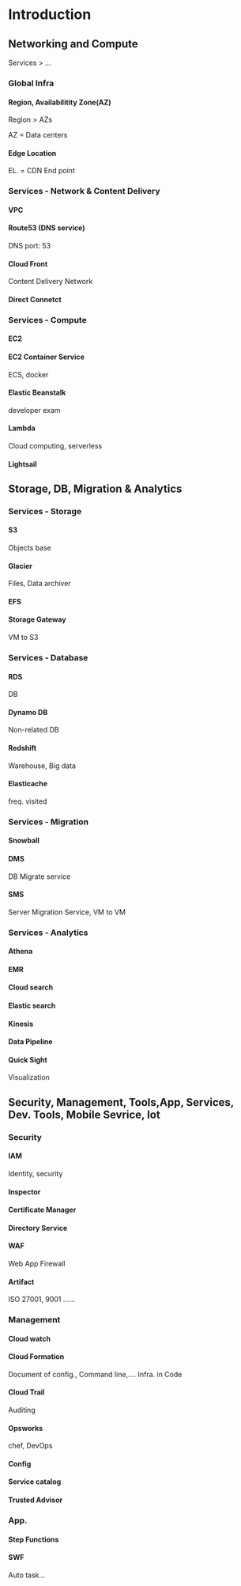 # Introduction 

## Networking and Compute

Services > ...

### Global Infra

#### Region, Availabilitity Zone(AZ)

Region > AZs

AZ = Data centers

#### Edge Location

EL. = CDN End point

### Services - Network & Content Delivery

#### VPC

#### Route53 (DNS service) 

DNS port: 53

#### Cloud Front

Content Delivery Network

#### Direct Connetct

### Services - Compute

#### EC2

#### EC2 Container Service

ECS, docker

#### Elastic Beanstalk

developer exam

#### Lambda

Cloud computing, serverless

#### Lightsail

## Storage, DB, Migration & Analytics

### Services - Storage

#### S3

Objects base

#### Glacier

Files, Data archiver

#### EFS

#### Storage Gateway

VM to S3

### Services - Database

#### RDS

DB

#### Dynamo DB

Non-related DB

#### Redshift

Warehouse, Big data

#### Elasticache

freq. visited

### Services - Migration

#### Snowball

#### DMS

DB Migrate service

#### SMS

Server Migration Service, VM to VM

### Services - Analytics

#### Athena

#### EMR

#### Cloud search

#### Elastic search

#### Kinesis

#### Data Pipeline

#### Quick Sight

Visualization

## Security, Management, Tools,App, Services, Dev. Tools, Mobile Sevrice, Iot

### Security

#### IAM

Identity, security

#### Inspector

#### Certificate Manager

#### Directory Service

#### WAF

Web App Firewall

#### Artifact

ISO 27001, 9001 ......

### Management

#### Cloud watch

#### Cloud Formation

Document of config., Command line,.... Infra. in Code

#### Cloud Trail

Auditing

#### Opsworks

chef, DevOps

#### Config

#### Service catalog

#### Trusted Advisor

### App.

#### Step Functions

#### SWF

Auto task...

####
